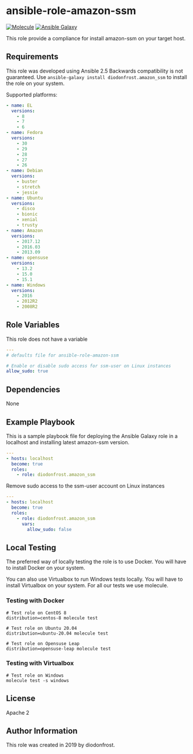 # ansible-role-amazon-ssm

[![Molecule](https://github.com/diodonfrost/ansible-role-amazon-ssm/workflows/Molecule/badge.svg)](https://github.com/diodonfrost/ansible-role-amazon-ssm/actions)
[![Ansible Galaxy](https://img.shields.io/badge/galaxy-diodonfrost.amazon_ssm-660198.svg)](https://galaxy.ansible.com/diodonfrost/amazon_ssm)

This role provide a compliance for install amazon-ssm on your target host.

## Requirements

This role was developed using Ansible 2.5 Backwards compatibility is not guaranteed.
Use `ansible-galaxy install diodonfrost.amazon_ssm` to install the role on your system.

Supported platforms:

```yaml
- name: EL
  versions:
    - 8
    - 7
    - 6
- name: Fedora
  versions:
    - 30
    - 29
    - 28
    - 27
    - 26
- name: Debian
  versions:
    - buster
    - stretch
    - jessie
- name: Ubuntu
  versions:
    - disco
    - bionic
    - xenial
    - trusty
- name: Amazon
  versions:
    - 2017.12
    - 2016.03
    - 2013.09
- name: opensuse
  versions:
    - 13.2
    - 15.0
    - 15.1
- name: Windows
  versions:
    - 2016
    - 2012R2
    - 2008R2
```

## Role Variables

This role does not have a variable

```yaml
---
# defaults file for ansible-role-amazon-ssm

# Enable or disable sudo access for ssm-user on Linux instances
allow_sudo: true

```

## Dependencies

None

## Example Playbook

This is a sample playbook file for deploying the Ansible Galaxy 
role in a localhost and installing latest amazon-ssm version.

```yaml
---
- hosts: localhost
  become: true
  roles:
    - role: diodonfrost.amazon_ssm
```

Remove sudo access to the ssm-user account on Linux instances
```yaml
---
- hosts: localhost
  become: true
  roles:
    - role: diodonfrost.amazon_ssm
      vars:
        allow_sudo: false
```

## Local Testing

The preferred way of locally testing the role is to use Docker. You will have to install Docker on your system.

You can also use Virtualbox to run Windows tests locally. You will have to install Virtualbox on your system. For all our tests we use molecule.

### Testing with Docker

```shell
# Test role on CentOS 8
distribution=centos-8 molecule test

# Test role on Ubuntu 20.04
distribution=ubuntu-20.04 molecule test

# Test role on Opensuse Leap
distribution=opensuse-leap molecule test
```

### Testing with Virtualbox

```shell
# Test role on Windows
molecule test -s windows
```

## License

Apache 2

## Author Information

This role was created in 2019 by diodonfrost.
